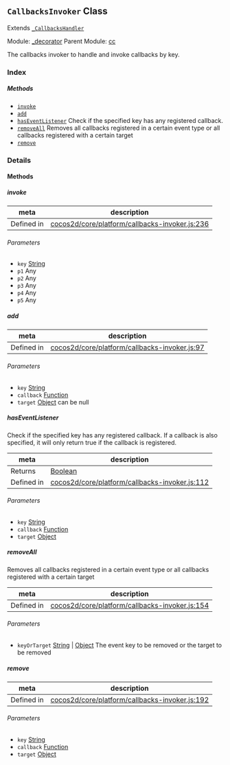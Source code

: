 ## `CallbacksInvoker` Class

Extends [`_CallbacksHandler`](_CallbacksHandler.md)


Module: [_decorator](../modules/_decorator.md)
Parent Module: [cc](../modules/cc.md)


The callbacks invoker to handle and invoke callbacks by key.



### Index



##### Methods

  - [`invoke`](#invoke) 
  - [`add`](#add) 
  - [`hasEventListener`](#haseventlistener) Check if the specified key has any registered callback.
  - [`removeAll`](#removeall) Removes all callbacks registered in a certain event type or all callbacks registered with a certain target
  - [`remove`](#remove) 



### Details




<!-- Method Block -->
#### Methods


##### invoke



| meta | description |
|------|-------------|
| Defined in | [cocos2d/core/platform/callbacks-invoker.js:236](https://github.com/cocos-creator/engine/blob/75ac6640e7f40c3c34c913047be42ae5f8a96d74/cocos2d/core/platform/callbacks-invoker.js#L236) |

###### Parameters
- `key` <a href="https://developer.mozilla.org/en/JavaScript/Reference/Global_Objects/String" class="crosslink external" target="_blank">String</a> 
- `p1` Any 
- `p2` Any 
- `p3` Any 
- `p4` Any 
- `p5` Any 


##### add



| meta | description |
|------|-------------|
| Defined in | [cocos2d/core/platform/callbacks-invoker.js:97](https://github.com/cocos-creator/engine/blob/75ac6640e7f40c3c34c913047be42ae5f8a96d74/cocos2d/core/platform/callbacks-invoker.js#L97) |

###### Parameters
- `key` <a href="https://developer.mozilla.org/en/JavaScript/Reference/Global_Objects/String" class="crosslink external" target="_blank">String</a> 
- `callback` <a href="https://developer.mozilla.org/en/JavaScript/Reference/Global_Objects/Function" class="crosslink external" target="_blank">Function</a> 
- `target` <a href="https://developer.mozilla.org/en/JavaScript/Reference/Global_Objects/Object" class="crosslink external" target="_blank">Object</a> can be null


##### hasEventListener

Check if the specified key has any registered callback. If a callback is also specified,
it will only return true if the callback is registered.

| meta | description |
|------|-------------|
| Returns | <a href="https://developer.mozilla.org/en/JavaScript/Reference/Global_Objects/Boolean" class="crosslink external" target="_blank">Boolean</a> 
| Defined in | [cocos2d/core/platform/callbacks-invoker.js:112](https://github.com/cocos-creator/engine/blob/75ac6640e7f40c3c34c913047be42ae5f8a96d74/cocos2d/core/platform/callbacks-invoker.js#L112) |

###### Parameters
- `key` <a href="https://developer.mozilla.org/en/JavaScript/Reference/Global_Objects/String" class="crosslink external" target="_blank">String</a> 
- `callback` <a href="https://developer.mozilla.org/en/JavaScript/Reference/Global_Objects/Function" class="crosslink external" target="_blank">Function</a> 
- `target` <a href="https://developer.mozilla.org/en/JavaScript/Reference/Global_Objects/Object" class="crosslink external" target="_blank">Object</a> 


##### removeAll

Removes all callbacks registered in a certain event type or all callbacks registered with a certain target

| meta | description |
|------|-------------|
| Defined in | [cocos2d/core/platform/callbacks-invoker.js:154](https://github.com/cocos-creator/engine/blob/75ac6640e7f40c3c34c913047be42ae5f8a96d74/cocos2d/core/platform/callbacks-invoker.js#L154) |

###### Parameters
- `keyOrTarget` <a href="https://developer.mozilla.org/en/JavaScript/Reference/Global_Objects/String" class="crosslink external" target="_blank">String</a> &#124; <a href="https://developer.mozilla.org/en/JavaScript/Reference/Global_Objects/Object" class="crosslink external" target="_blank">Object</a> The event key to be removed or the target to be removed


##### remove



| meta | description |
|------|-------------|
| Defined in | [cocos2d/core/platform/callbacks-invoker.js:192](https://github.com/cocos-creator/engine/blob/75ac6640e7f40c3c34c913047be42ae5f8a96d74/cocos2d/core/platform/callbacks-invoker.js#L192) |

###### Parameters
- `key` <a href="https://developer.mozilla.org/en/JavaScript/Reference/Global_Objects/String" class="crosslink external" target="_blank">String</a>  
- `callback` <a href="https://developer.mozilla.org/en/JavaScript/Reference/Global_Objects/Function" class="crosslink external" target="_blank">Function</a>  
- `target` <a href="https://developer.mozilla.org/en/JavaScript/Reference/Global_Objects/Object" class="crosslink external" target="_blank">Object</a>  



